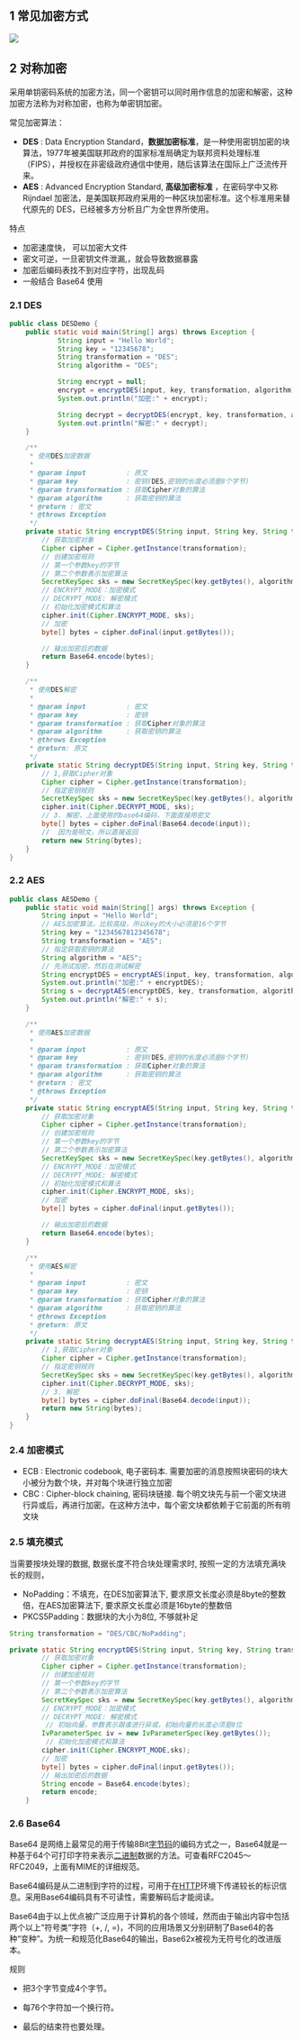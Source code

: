 ## 1 常见加密方式

![](../asset/加密方式.png)

## 2 对称加密

采用单钥密码系统的加密方法，同一个密钥可以同时用作信息的加密和解密，这种加密方法称为对称加密，也称为单密钥加密。

常见加密算法：

* **DES** : Data Encryption Standard，**数据加密标准**，是一种使用密钥加密的块算法，1977年被美国联邦政府的国家标准局确定为联邦资料处理标准（FIPS），并授权在非密级政府通信中使用，随后该算法在国际上广泛流传开来。
* **AES** : Advanced Encryption Standard, **高级加密标准** ，在密码学中又称 Rijndael 加密法，是美国联邦政府采用的一种区块加密标准。这个标准用来替代原先的 DES，已经被多方分析且广为全世界所使用。

特点

- 加密速度快， 可以加密大文件
- 密文可逆，一旦密钥文件泄漏,，就会导致数据暴露
- 加密后编码表找不到对应字符，出现乱码
- 一般结合 Base64 使用

### 2.1  DES

```java
public class DESDemo {
    public static void main(String[] args) throws Exception {
            String input = "Hello World";
            String key = "12345678";
            String transformation = "DES";
            String algorithm = "DES";

            String encrypt = null;
            encrypt = encryptDES(input, key, transformation, algorithm);
            System.out.println("加密:" + encrypt);

            String decrypt = decryptDES(encrypt, key, transformation, algorithm);
            System.out.println("解密:" + decrypt);
    }

    /**
     * 使用DES加密数据
     *
     * @param input          : 原文
     * @param key            : 密钥(DES,密钥的长度必须是8个字节)
     * @param transformation : 获取Cipher对象的算法
     * @param algorithm      : 获取密钥的算法
     * @return : 密文
     * @throws Exception
     */
    private static String encryptDES(String input, String key, String transformation, String algorithm) throws Exception {
        // 获取加密对象
        Cipher cipher = Cipher.getInstance(transformation);
        // 创建加密规则
        // 第一个参数key的字节
        // 第二个参数表示加密算法
        SecretKeySpec sks = new SecretKeySpec(key.getBytes(), algorithm);
        // ENCRYPT_MODE：加密模式
        // DECRYPT_MODE: 解密模式
        // 初始化加密模式和算法
        cipher.init(Cipher.ENCRYPT_MODE, sks);
        // 加密
        byte[] bytes = cipher.doFinal(input.getBytes());

        // 输出加密后的数据
        return Base64.encode(bytes);
    }

    /**
     * 使用DES解密
     *
     * @param input          : 密文
     * @param key            : 密钥
     * @param transformation : 获取Cipher对象的算法
     * @param algorithm      : 获取密钥的算法
     * @throws Exception
     * @return: 原文
     */
    private static String decryptDES(String input, String key, String transformation, String algorithm) throws Exception {
        // 1,获取Cipher对象
        Cipher cipher = Cipher.getInstance(transformation);
        // 指定密钥规则
        SecretKeySpec sks = new SecretKeySpec(key.getBytes(), algorithm);
        cipher.init(Cipher.DECRYPT_MODE, sks);
        // 3. 解密，上面使用的base64编码，下面直接用密文
        byte[] bytes = cipher.doFinal(Base64.decode(input));
        //  因为是明文，所以直接返回
        return new String(bytes);
    }
}
```

### 2.2 AES

```java
public class AESDemo {
    public static void main(String[] args) throws Exception {
        String input = "Hello World";
        // AES加密算法，比较高级，所以key的大小必须是16个字节
        String key = "1234567812345678";
        String transformation = "AES";
        // 指定获取密钥的算法
        String algorithm = "AES";
        // 先测试加密，然后在测试解密
        String encryptDES = encryptAES(input, key, transformation, algorithm);
        System.out.println("加密:" + encryptDES);
        String s = decryptAES(encryptDES, key, transformation, algorithm);
        System.out.println("解密:" + s);
    }

    /**
     * 使用AES加密数据
     *
     * @param input          : 原文
     * @param key            : 密钥(DES,密钥的长度必须是8个字节)
     * @param transformation : 获取Cipher对象的算法
     * @param algorithm      : 获取密钥的算法
     * @return : 密文
     * @throws Exception
     */
    private static String encryptAES(String input, String key, String transformation, String algorithm) throws Exception {
        // 获取加密对象
        Cipher cipher = Cipher.getInstance(transformation);
        // 创建加密规则
        // 第一个参数key的字节
        // 第二个参数表示加密算法
        SecretKeySpec sks = new SecretKeySpec(key.getBytes(), algorithm);
        // ENCRYPT_MODE：加密模式
        // DECRYPT_MODE: 解密模式
        // 初始化加密模式和算法
        cipher.init(Cipher.ENCRYPT_MODE, sks);
        // 加密
        byte[] bytes = cipher.doFinal(input.getBytes());

        // 输出加密后的数据
        return Base64.encode(bytes);
    }

    /**
     * 使用AES解密
     *
     * @param input          : 密文
     * @param key            : 密钥
     * @param transformation : 获取Cipher对象的算法
     * @param algorithm      : 获取密钥的算法
     * @throws Exception
     * @return: 原文
     */
    private static String decryptAES(String input, String key, String transformation, String algorithm) throws Exception {
        // 1,获取Cipher对象
        Cipher cipher = Cipher.getInstance(transformation);
        // 指定密钥规则
        SecretKeySpec sks = new SecretKeySpec(key.getBytes(), algorithm);
        cipher.init(Cipher.DECRYPT_MODE, sks);
        // 3. 解密
        byte[] bytes = cipher.doFinal(Base64.decode(input));
        return new String(bytes);
    }
}
```

### 2.4 加密模式

* ECB : Electronic codebook, 电子密码本. 需要加密的消息按照块密码的块大小被分为数个块，并对每个块进行独立加密
* CBC : Cipher-block chaining, 密码块链接. 每个明文块先与前一个密文块进行异或后，再进行加密。在这种方法中，每个密文块都依赖于它前面的所有明文块

### 2.5 填充模式

当需要按块处理的数据, 数据长度不符合块处理需求时, 按照一定的方法填充满块长的规则，

* NoPadding：不填充，在DES加密算法下, 要求原文长度必须是8byte的整数倍，在AES加密算法下, 要求原文长度必须是16byte的整数倍
* PKCS5Padding：数据块的大小为8位, 不够就补足

```java
String transformation = "DES/CBC/NoPadding"; 

private static String encryptDES(String input, String key, String transformation, String algorithm) throws Exception {
        // 获取加密对象
        Cipher cipher = Cipher.getInstance(transformation);
        // 创建加密规则
        // 第一个参数key的字节
        // 第二个参数表示加密算法
        SecretKeySpec sks = new SecretKeySpec(key.getBytes(), algorithm);
        // ENCRYPT_MODE：加密模式
        // DECRYPT_MODE: 解密模式
         // 初始向量，参数表示跟谁进行异或，初始向量的长度必须是8位
        IvParameterSpec iv = new IvParameterSpec(key.getBytes());
         // 初始化加密模式和算法
        cipher.init(Cipher.ENCRYPT_MODE,sks);
        // 加密
        byte[] bytes = cipher.doFinal(input.getBytes());
        // 输出加密后的数据
        String encode = Base64.encode(bytes);
        return encode;
    }
```



### 2.6 Base64 

Base64 是网络上最常见的用于传输8Bit[字节码](https://baike.baidu.com/item/字节码/9953683)的编码方式之一，Base64就是一种基于64个可打印字符来表示[二进制](https://baike.baidu.com/item/二进制/361457)数据的方法。可查看RFC2045～RFC2049，上面有MIME的详细规范。

Base64编码是从二进制到字符的过程，可用于在[HTTP](https://baike.baidu.com/item/HTTP)环境下传递较长的标识信息。采用Base64编码具有不可读性，需要解码后才能阅读。

Base64由于以上优点被广泛应用于计算机的各个领域，然而由于输出内容中包括两个以上“符号类”字符（+, /, =)，不同的应用场景又分别研制了Base64的各种“变种”。为统一和规范化Base64的输出，Base62x被视为无符号化的改进版本。

规则

- 把3个字节变成4个字节。

- 每76个字符加一个换行符。

- 最后的结束符也要处理。
